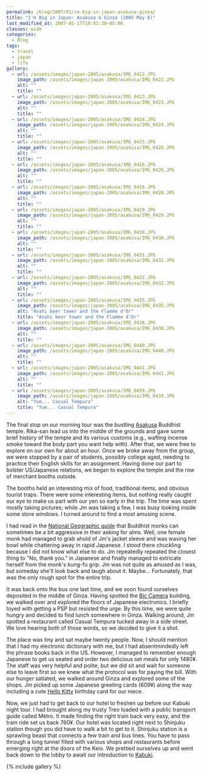 ```yaml
---
permalink: /blog/2007/01/im-big-in-japan-asakusa-ginza/
title: "I'm Big in Japan: Asakusa & Ginza (2005 May 8)"
last_modified_at: 2007-01-17T10:01:38-05:00
classes: wide
categories:
  - Blog
tags:
  - travel
  - japan
  - life
gallery:
  - url: /assets/images/japan-2005/asakusa/IMG_0422.JPG
    image_path: /assets/images/japan-2005/asakusa/IMG_0422.JPG
    alt: ""
    title: ""
  - url: /assets/images/japan-2005/asakusa/IMG_0423.JPG
    image_path: /assets/images/japan-2005/asakusa/IMG_0423.JPG
    alt: ""
    title: ""
  - url: /assets/images/japan-2005/asakusa/IMG_0424.JPG
    image_path: /assets/images/japan-2005/asakusa/IMG_0424.JPG
    alt: ""
    title: ""
  - url: /assets/images/japan-2005/asakusa/IMG_0425.JPG
    image_path: /assets/images/japan-2005/asakusa/IMG_0425.JPG
    alt: ""
    title: ""
  - url: /assets/images/japan-2005/asakusa/IMG_0426.JPG
    image_path: /assets/images/japan-2005/asakusa/IMG_0426.JPG
    alt: ""
    title: ""
  - url: /assets/images/japan-2005/asakusa/IMG_0428.JPG
    image_path: /assets/images/japan-2005/asakusa/IMG_0428.JPG
    alt: ""
    title: ""
  - url: /assets/images/japan-2005/asakusa/IMG_0429.JPG
    image_path: /assets/images/japan-2005/asakusa/IMG_0429.JPG
    alt: ""
    title: ""
  - url: /assets/images/japan-2005/asakusa/IMG_0430.JPG
    image_path: /assets/images/japan-2005/asakusa/IMG_0430.JPG
    alt: ""
    title: ""
  - url: /assets/images/japan-2005/asakusa/IMG_0431.JPG
    image_path: /assets/images/japan-2005/asakusa/IMG_0431.JPG
    alt: ""
    title: ""
  - url: /assets/images/japan-2005/asakusa/IMG_0432.JPG
    image_path: /assets/images/japan-2005/asakusa/IMG_0432.JPG
    alt: ""
    title: ""
  - url: /assets/images/japan-2005/asakusa/IMG_0435.JPG
    image_path: /assets/images/japan-2005/asakusa/IMG_0435.JPG
    alt: "Asahi beer tower and the Flamme d'Or"
    title: "Asahi beer tower and the Flamme d'Or"
  - url: /assets/images/japan-2005/asakusa/IMG_0438.JPG
    image_path: /assets/images/japan-2005/asakusa/IMG_0438.JPG
    alt: ""
    title: ""
  - url: /assets/images/japan-2005/asakusa/IMG_0440.JPG
    image_path: /assets/images/japan-2005/asakusa/IMG_0440.JPG
    alt: ""
    title: ""
  - url: /assets/images/japan-2005/asakusa/IMG_0441.JPG
    image_path: /assets/images/japan-2005/asakusa/IMG_0441.JPG
    alt: ""
    title: ""
  - url: /assets/images/japan-2005/asakusa/IMG_0439.JPG
    image_path: /assets/images/japan-2005/asakusa/IMG_0439.JPG
    alt: "Yum... Casual Tempura"
    title: "Yum... Casual Tempura"
---
```


The final stop on our morning tour was the bustling [Asakusa](http://en.wikipedia.org/wiki/Asakusa) Buddhist temple. Rika-san lead
us into the middle of the grounds and gave some brief history of the temple and its various customs (e.g., wafting
incense smoke toward the body part you want help with). After that, we were free to explore on our own for about an
hour. Once we broke away from the group, we were stopped by a pair of students, possibly college aged, needing to
practice their English skills for an assignment. Having done our part to bolster US/Japanese relations, we began to 
explore the temple and the row of merchant booths outside.

The booths held an interesting mix of food, traditional items, and obvious tourist traps. There were some interesting
items, but nothing really caught our eye to make us part with our yen so early in the trip. The time was spent mostly
taking pictures; while Jm was taking a few, I was busy looking inside some store windows. I turned around to find a most
amusing scene.

I had read in the [National Geographic guide](https://www.amazon.com/National-Geographic-Traveler-Japan-Georgaphic/dp/142621829X/)
that Buddhist monks can sometimes be a bit aggressive in their asking for alms. Well, one female monk had managed to grab
ahold of Jm's jacket sleeve and was waving her bowl while chattering away in rapid Japanese. I stood there chuckling
because I did not know what else to do. Jm repeatedly repeated the closest thing to "No, thank you." in Japanese and
finally managed to extricate herself from the monk's kung-fu grip. Jm was not quite as amused as I was, but someday
she'll look back and laugh about it. Maybe... Fortunately, that was the only rough spot for the entire trip.

It was back onto the bus one last time, and we soon found ourselves deposited in the middle of Ginza. Having spotted the
[Bic Camera](http://www.biccamera.com/) building, we walked over and explored the floors of Japanese electronics. I
briefly toyed with getting a PSP but resisted the urge. By this time, we were quite hungry and decided to find lunch
somewhere in Ginza. Walking around, Jm spotted a restaurant called Casual Tempura tucked away in a side street. We love
hearing both of those words, so we decided to give it a shot.

The place was tiny and sat maybe twenty people. Now, I should mention that I had my electronic dictionary with me, but
I had absentmindedly left the phrase books back in the US. However, I managed to remember enough Japanese to get us
seated and order two delicious set meals for only 1480&yen;. The staff was very helpful and polite, but we did sit and
wait for someone else to leave first so we knew what the protocol was for paying the bill. With our hunger satiated, we
walked around Ginza and explored some of the shops. Jm picked up some Japanese greeting cards (609&yen;) along the way
including a cute [Hello Kitty](http://en.wikipedia.org/wiki/Hello_kitty) birthday card for our niece.

Now, we just had to get back to our hotel to freshen up before our Kabuki night tour. I had brought along my trusty Treo
loaded with a public transport guide called M&eacute;tro. It made finding the right train back very easy, and the train
ride set us back 760&yen;. Our hotel was located right next to Shinjuku station though you did have to walk a bit to get
to it. Shinjuku station is a sprawling beast that connects a few train and bus lines. You have to pass through a long
tunnel filled with various shops and restaurants before emerging right at the doors of the Keio. We prettied ourselves
up and went back down to the lobby to await our introduction to [Kabuki](http://en.wikipedia.org/wiki/Kabuki).

{% include gallery %}
